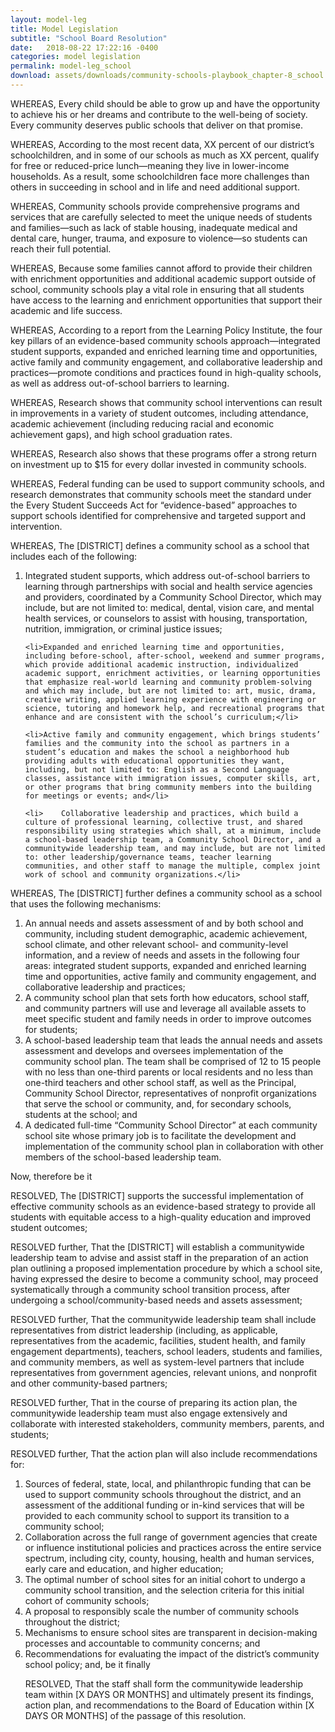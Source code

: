 ```yaml
---
layout: model-leg
title: Model Legislation
subtitle: "School Board Resolution"
date:   2018-08-22 17:22:16 -0400
categories: model legislation
permalink: model-leg_school
download: assets/downloads/community-schools-playbook_chapter-8_school.pdf
---
```


WHEREAS, Every child should be able to grow up and have the opportunity to achieve his or her dreams and contribute to the well-being of society. Every community deserves public schools that deliver on that promise.

WHEREAS, According to the most recent data, XX percent of our district’s schoolchildren, and in some of our schools as much as XX percent, qualify for free or reduced-price lunch—meaning they live in lower-income households. As a result, some schoolchildren face more challenges than others in succeeding in school and in life and need additional support.

WHEREAS, Community schools provide comprehensive programs and services that are carefully selected to meet the unique needs of students and families—such as lack of stable housing, inadequate medical and dental care, hunger, trauma, and exposure to violence—so students can reach their full potential.

WHEREAS, Because some families cannot afford to provide their children with enrichment opportunities and additional academic support outside of school, community schools play a vital role in ensuring that all students have access to the learning and enrichment opportunities that support their academic and life success.

WHEREAS, According to a report from the Learning Policy Institute, the four key pillars of an evidence-based community schools approach—integrated student supports, expanded and enriched learning time and opportunities, active family and community engagement, and collaborative leadership and practices—promote conditions and practices found in high-quality schools, as well as address out-of-school barriers to learning.

WHEREAS, Research shows that community school interventions can result in improvements in a variety of student outcomes, including attendance, academic achievement (including reducing racial and economic achievement gaps), and high school graduation rates.

WHEREAS, Research also shows that these programs offer a strong return on investment up to $15 for every dollar invested in community schools.

WHEREAS, Federal funding can be used to support community schools, and research demonstrates that community schools meet the standard under the Every Student Succeeds Act for “evidence-based” approaches to support schools identified for comprehensive and targeted support and intervention.

WHEREAS, The [DISTRICT] defines a community school as a school that includes each of the following:
  <ol class="leg_1">
    <li>Integrated student supports, which address out-of-school barriers to learning through partnerships with social and health service agencies and providers, coordinated by a Community School Director, which may include, but are not limited to: medical, dental, vision care, and mental health services, or counselors to assist with housing, transportation, nutrition, immigration, or criminal justice issues;</li>

    <li>Expanded and enriched learning time and opportunities, including before-school, after-school, weekend and summer programs, which provide additional academic instruction, individualized academic support, enrichment activities, or learning opportunities that emphasize real-world learning and community problem-solving and which may include, but are not limited to: art, music, drama, creative writing, applied learning experience with engineering or science, tutoring and homework help, and recreational programs that enhance and are consistent with the school’s curriculum;</li>

    <li>Active family and community engagement, which brings students’ families and the community into the school as partners in a student’s education and makes the school a neighborhood hub providing adults with educational opportunities they want, including, but not limited to: English as a Second Language classes, assistance with immigration issues, computer skills, art, or other programs that bring community members into the building for meetings or events; and</li>

    <li>	Collaborative leadership and practices, which build a culture of professional learning, collective trust, and shared responsibility using strategies which shall, at a minimum, include a school-based leadership team, a Community School Director, and a communitywide leadership team, and may include, but are not limited to: other leadership/governance teams, teacher learning communities, and other staff to manage the multiple, complex joint work of school and community organizations.</li>
  </ol>

WHEREAS, The [DISTRICT] further defines a community school as a school that uses the following mechanisms:

  <ol class="leg_1">
    <li>An annual needs and assets assessment of and by both school and community, including student demographic, academic achievement, school climate, and other relevant school- and community-level information, and a review of needs and assets in the following four areas: integrated student supports, expanded and enriched learning time and opportunities, active family and community engagement, and collaborative leadership and practices;</li>
    <li>A community school plan that sets forth how educators, school staff, and community partners will use and leverage all available assets to meet specific student and family needs in order to improve outcomes for students;</li>
    <li>A school-based leadership team that leads the annual needs and assets assessment and develops and oversees implementation of the community school plan. The team shall be comprised of 12 to 15 people with no less than one-third parents or local residents and no less than one-third teachers and other school staff, as well as the Principal, Community School Director, representatives of nonprofit organizations that serve the school or community, and, for secondary schools, students at the school; and</li>
    <li>A dedicated full-time “Community School Director” at each community school site whose primary job is to facilitate the development and implementation of the community school plan in collaboration with other members of the school-based leadership team.</li>
  </ol>

Now, therefore be it

RESOLVED, The [DISTRICT] supports the successful implementation of effective community schools as an evidence-based strategy to provide all students with equitable access to a high-quality education and improved student outcomes;

RESOLVED further, That the [DISTRICT] will establish a communitywide leadership team to advise and assist staff in the preparation of an action plan outlining a proposed implementation procedure by which a school site, having expressed the desire to become a community school, may proceed systematically through a community school transition process, after undergoing a school/community-based needs and assets assessment;

RESOLVED further, That the communitywide leadership team shall include representatives from district leadership (including, as applicable, representatives from the academic, facilities, student health, and family engagement departments), teachers, school leaders, students and families, and community members, as well as system-level partners that include representatives from government agencies, relevant unions, and nonprofit and other community-based partners;

RESOLVED further, That in the course of preparing its action plan, the communitywide leadership team must also engage extensively and collaborate with interested stakeholders, community members, parents, and students;

RESOLVED further, That the action plan will also include recommendations for:

  <ol class="leg_1">
    <li>Sources of federal, state, local, and philanthropic funding that can be used to support community schools throughout the district, and an assessment of the additional funding or in-kind services that will be provided to each community school to support its transition to a community school;</li>
    <li>Collaboration across the full range of government agencies that create or influence institutional policies and practices across the entire service spectrum, including city, county, housing, health and human services, early care and education, and higher education;</li>
    <li>The optimal number of school sites for an initial cohort to undergo a community school transition, and the selection criteria for this initial cohort of community schools;</li>
    <li>A proposal to responsibly scale the number of community schools throughout the district;</li>
    <li>Mechanisms to ensure school sites are transparent in decision-making processes and accountable to community concerns; and</li>
    <li>Recommendations for evaluating the impact of the district’s community school policy; and, be it finally</li>

RESOLVED, That the staff shall form the communitywide leadership team within [X DAYS OR MONTHS] and ultimately present its findings, action plan, and recommendations to the Board of Education within [X DAYS OR MONTHS] of the passage of this resolution.
